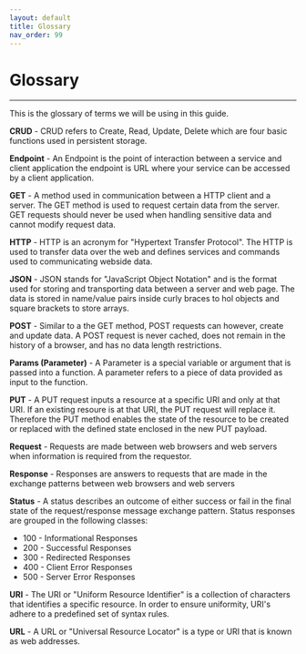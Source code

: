 ```yaml
---
layout: default
title: Glossary
nav_order: 99
---
```


# Glossary
---
This is the glossary of terms we will be using in this guide.
<br>

**CRUD** - CRUD refers to Create, Read, Update, Delete which are four basic functions used in persistent storage.

**Endpoint** - An Endpoint is the point of interaction between a service and client application the endpoint is URL where your service can be accessed by a client application.

**GET** - A method used in communication between a HTTP client and a server. The GET method is used to request certain data from the server. GET requests should never be used when handling sensitive data and cannot modify request data.

**HTTP** - HTTP is an acronym for "Hypertext Transfer Protocol". The HTTP is used to transfer data over the web and defines services and commands used to communicating webside data.

**JSON** - JSON stands for "JavaScript Object Notation" and is the format used for storing and transporting data between a server and web page. The data is stored in name/value pairs inside curly braces to hol objects and square brackets to store arrays.

**POST** - Similar to a the GET method, POST requests can however, create and update data. A POST request is never cached, does not remain in the history of a browser, and has no data length restrictions.

**Params (Parameter)** - A Parameter is a special variable or argument that is passed into a function. A parameter refers to a piece of data provided as input to the function.

**PUT** - A PUT request inputs a resource at a specific URI and only at that URI. If an existing resoure is at that URI, the PUT request will replace it. Therefore the PUT method enables the state of the resource to be created or replaced with the defined state enclosed in the new PUT payload.

**Request** - Requests are made between web browsers and web servers when information is required from the requestor.

**Response** - Responses are answers to requests that are made in the exchange patterns between web browsers and web servers

**Status** - A status describes an outcome of either success or fail in the final state of the request/response message exchange pattern. Status responses are grouped in the following classes:

* 100 - Informational Responses
* 200 - Successful Responses
* 300 - Redirected Responses
* 400 - Client Error Responses
* 500 - Server Error Responses

**URI** - The URI or "Uniform Resource Identifier" is a collection of characters that identifies a specific resource. In order to ensure uniformity, URI's adhere to a predefined set of syntax rules.

**URL** - A URL or "Universal Resource Locator" is a type or URI that is known as web addresses.
